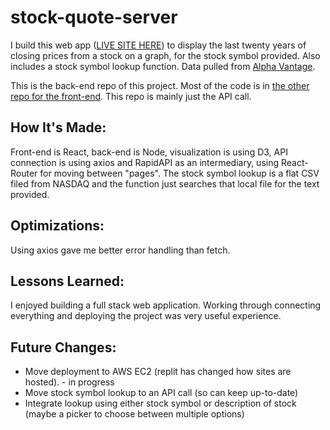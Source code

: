 # stock-quote-server

I build this web app ([LIVE SITE HERE](https://stock-quote-server.justinmemphis.repl.co/)) to display the last twenty years of closing prices from a stock on a graph, for the stock symbol provided.  Also includes a stock symbol lookup function.  Data pulled from [Alpha Vantage](https://www.alphavantage.co/).

This is the back-end repo of this project.  Most of the code is in [the other repo for the front-end](https://github.com/Justinmemphis/stock-quote-webpage).  This repo is mainly just the API call.

## How It's Made:
Front-end is React, back-end is Node, visualization is using D3, API connection is using axios and RapidAPI as an intermediary, using React-Router for moving between "pages".  The stock symbol lookup is a flat CSV filed from NASDAQ and the function just searches that local file for the text provided.

## Optimizations:
Using axios gave me better error handling than fetch.

## Lessons Learned:
I enjoyed building a full stack web application.  Working through connecting everything and deploying the project was very useful experience.

## Future Changes:
- Move deployment to AWS EC2 (replit has changed how sites are hosted). - in progress
- Move stock symbol lookup to an API call (so can keep up-to-date)
- Integrate lookup using either stock symbol or description of stock (maybe a picker to choose between multiple options)
